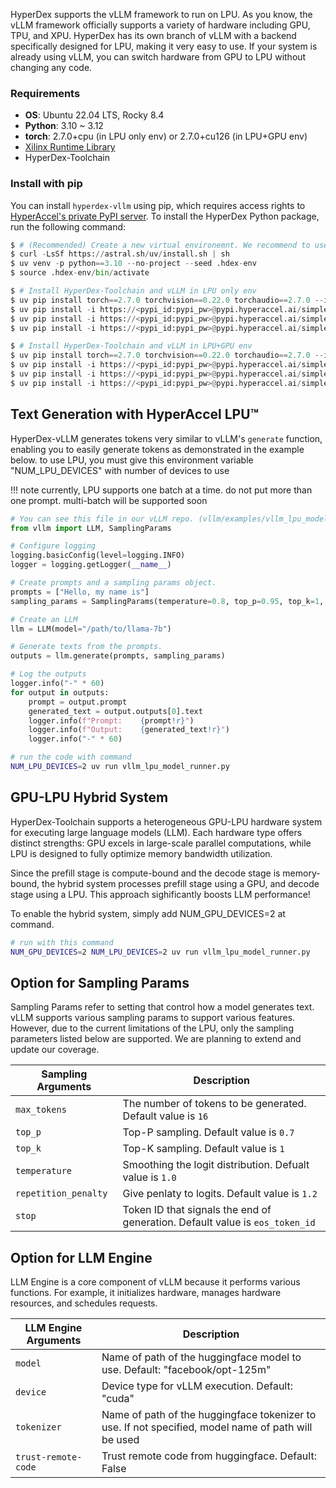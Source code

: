 <!---
Copyright 2024 The HyperAccel Inc. All rights reserved.
-->


HyperDex supports the vLLM framework to run on LPU. As you know, the vLLM framework officially supports a variety of hardware including GPU, TPU, and XPU. HyperDex has its own branch of vLLM with a backend specifically designed for LPU, making it very easy to use. If your system is already using vLLM, you can switch hardware from GPU to LPU without changing any code.


### Requirements

* **OS**: Ubuntu 22.04 LTS, Rocky 8.4
* **Python**: 3.10 ~ 3.12
* **torch**: 2.7.0+cpu (in LPU only env) or 2.7.0+cu126 (in LPU+GPU env)
* [Xilinx Runtime Library](./_install_xrt.md)
* HyperDex-Toolchain

### Install with pip
You can install `hyperdex-vllm` using pip, which requires access rights to [HyperAccel's private PyPI server](https://pypi.hyperaccel.ai). To install the HyperDex Python package, run the following command:

```python linenums="1"
$ # (Recommended) Create a new virtual environemnt. We recommend to use uv(https://docs.astral.sh/uv/)
$ curl -LsSf https://astral.sh/uv/install.sh | sh
$ uv venv -p python==3.10 --no-project --seed .hdex-env
$ source .hdex-env/bin/activate

$ # Install HyperDex-Toolchain and vLLM in LPU only env
$ uv pip install torch==2.7.0 torchvision==0.22.0 torchaudio==2.7.0 --index-url https://download.pytorch.org/whl/cpu
$ uv pip install -i https://<pypi_id:pypi_pw>@pypi.hyperaccel.ai/simple hyperdex-toolchain==1.5.1+cpu
$ uv pip install -i https://<pypi_id:pypi_pw>@pypi.hyperaccel.ai/simple vllm==0.9.0+orion
$ uv pip install -i https://<pypi_id:pypi_pw>@pypi.hyperaccel.ai/simple vllm-orion==0.0.1

$ # Install HyperDex-Toolchain and vLLM in LPU+GPU env
$ uv pip install torch==2.7.0 torchvision==0.22.0 torchaudio==2.7.0 --index-url https://download.pytorch.org/whl/cu126
$ uv pip install -i https://<pypi_id:pypi_pw>@pypi.hyperaccel.ai/simple hyperdex-toolchain==1.5.1+cu126
$ uv pip install -i https://<pypi_id:pypi_pw>@pypi.hyperaccel.ai/simple vllm==0.9.0+orion
$ uv pip install -i https://<pypi_id:pypi_pw>@pypi.hyperaccel.ai/simple vllm-orion==0.0.1
```



## Text Generation with HyperAccel LPU™

HyperDex-vLLM generates tokens very similar to vLLM's `generate` function, enabling you to easily generate tokens as demonstrated in the example below. to use LPU, you must give this environment variable "NUM_LPU_DEVICES" with number of devices to use


!!! note
    currently, LPU supports one batch at a time. do not put more than one prompt. 
    multi-batch will be supported soon



```python linenums="1"
# You can see this file in our vLLM repo. (vllm/examples/vllm_lpu_model_runner.py.py)
from vllm import LLM, SamplingParams

# Configure logging
logging.basicConfig(level=logging.INFO)
logger = logging.getLogger(__name__)

# Create prompts and a sampling params object.
prompts = ["Hello, my name is"]
sampling_params = SamplingParams(temperature=0.8, top_p=0.95, top_k=1, min_tokens=30, max_tokens=30)

# Create an LLM
llm = LLM(model="/path/to/llama-7b")

# Generate texts from the prompts. 
outputs = llm.generate(prompts, sampling_params)

# Log the outputs
logger.info("-" * 60)
for output in outputs:
    prompt = output.prompt
    generated_text = output.outputs[0].text
    logger.info(f"Prompt:    {prompt!r}")
    logger.info(f"Output:    {generated_text!r}")
    logger.info("-" * 60)
```


```bash linenums="1"
# run the code with command 
NUM_LPU_DEVICES=2 uv run vllm_lpu_model_runner.py
```


## GPU-LPU Hybrid System

HyperDex-Toolchain supports a heterogeneous GPU-LPU hardware system for executing large language models (LLM). Each hardware type offers distinct strengths: GPU excels in large-scale parallel computations, while LPU is designed to fully optimize memory bandwidth utilization. 

Since the prefill stage is compute-bound and the decode stage is memory-bound, the hybrid system processes prefill stage using a GPU, and decode stage using a LPU. This approach sighificantly boosts LLM performance!

To enable the hybrid system, simply add NUM_GPU_DEVICES=2 at command.

```bash linenums="1"
# run with this command
NUM_GPU_DEVICES=2 NUM_LPU_DEVICES=2 uv run vllm_lpu_model_runner.py
```


## Option for Sampling Params

Sampling Params refer to setting that control how a model generates text. vLLM supports various sampling params to support various features. However, due to the current limitations of the LPU, only the sampling parameters listed below are supported. We are planning to extend and update our coverage.

| Sampling Arguments    | Description                                                                   |
|-----------------------|-------------------------------------------------------------------------------|
| `max_tokens`          | The number of tokens to be generated. Default value is `16`                   |
| `top_p`               | Top-P sampling. Default value is `0.7`                                        |
| `top_k`               | Top-K sampling. Default value is `1`                                          |
| `temperature`         | Smoothing the logit distribution. Defualt value is `1.0`                      |
| `repetition_penalty`  | Give penlaty to logits. Default value is `1.2`                                |
| `stop     `           | Token ID that signals the end of generation. Default value is `eos_token_id`  |

## Option for LLM Engine

LLM Engine is a core component of vLLM because it performs various functions. For example, it initializes hardware, manages hardware resources, and schedules requests.


| LLM Engine Arguments    | Description                                                                 |
|-----------------------|-------------------------------------------------------------------------------|
| `model`               | Name of path of the huggingface model to use. Default: "facebook/opt-125m"    |
| `device`              | Device type for vLLM execution. Default: "cuda"                               |
| `tokenizer`           | Name of path of the huggingface tokenizer to use. If not specified, model name of path will be used   |
| `trust-remote-code`   | Trust remote code from huggingface. Default: False                            |